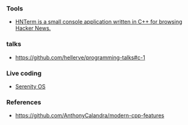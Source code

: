 ### Tools

- [HNTerm is a small console application written in C++ for browsing Hacker News. ](https://github.com/ggerganov/imtui/tree/master/examples/hnterm)


### talks

- https://github.com/hellerve/programming-talks#c-1

### Live coding

- [Serenity OS](https://www.youtube.com/channel/UC3ts8coMP645hZw9JSD3pqQ/playlists)

### References

- https://github.com/AnthonyCalandra/modern-cpp-features
